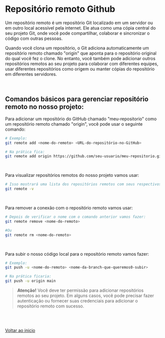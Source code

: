 # Repositório remoto Github

Um repositório remoto é um repositório Git localizado em um servidor ou em outro local acessível pela internet. Ele atua como uma cópia central do seu projeto Git, onde você pode compartilhar, colaborar e sincronizar o código com outras pessoas.

Quando você clona um repositório, o Git adiciona automaticamente um repositório remoto chamado "origin" que aponta para o repositório original do qual você fez o clone. No entanto, você também pode adicionar outros repositórios remotos ao seu projeto para colaborar com diferentes equipes, usar diferentes repositórios como origem ou manter cópias do repositório em diferentes servidores.

<br>

## Comandos básicos para gerenciar repositório remoto no nosso projeto:

Para adicionar um repositório do GitHub chamado "meu-repositorio" como um repositório remoto chamado "origin", você pode usar o seguinte comando:
```bash
# Exemplo:
git remote add <nome-do-remoto> <URL-do-repositório-no-GitHub>

# Na prática fica:
git remote add origin https://github.com/seu-usuario/meu-repositorio.git
```
<br>

Para visualizar repositórios remotos do nosso projeto vamos usar:
```bash
# Isso mostrará uma lista dos repositórios remotos com seus respectivos URLs.
git remote -v
```
<br>

Para remover a conexão com o repositório remoto vamos usar:
```bash
# Depois de verificar o nome com o comando anterior vamos fazer:
git remote remove <nome-do-remoto>

#Ou
git remote rm <nome-do-remoto>
```
<br>

Para subir o nosso código local para o repositório remoto vamos fazer:
```bash
# Exemplo:
git push -u <nome-do-remoto> <nome-da-branch-que-queremos0-subir>

# Na prática ficaria:
git push -u origin main
```
> **Atenção!**
    Você deve ter permissão para adicionar repositórios remotos ao seu projeto. Em alguns casos, você pode precisar fazer autenticação ou fornecer suas credenciais para adicionar o repositório remoto com sucesso.

<br>

<br>

[Voltar ao inicio](/README.md)